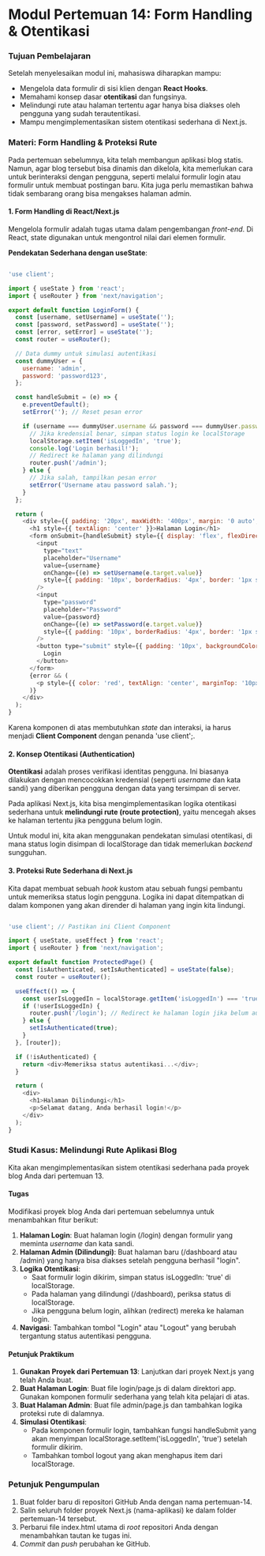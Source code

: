 # **Modul Pertemuan 14: Form Handling & Otentikasi**

### **Tujuan Pembelajaran**

Setelah menyelesaikan modul ini, mahasiswa diharapkan mampu:

* Mengelola data formulir di sisi klien dengan **React Hooks**.  
* Memahami konsep dasar **otentikasi** dan fungsinya.  
* Melindungi rute atau halaman tertentu agar hanya bisa diakses oleh pengguna yang sudah terautentikasi.  
* Mampu mengimplementasikan sistem otentikasi sederhana di Next.js.

### **Materi: Form Handling & Proteksi Rute**

Pada pertemuan sebelumnya, kita telah membangun aplikasi blog statis. Namun, agar blog tersebut bisa dinamis dan dikelola, kita memerlukan cara untuk berinteraksi dengan pengguna, seperti melalui formulir login atau formulir untuk membuat postingan baru. Kita juga perlu memastikan bahwa tidak sembarang orang bisa mengakses halaman admin.

#### **1\. Form Handling di React/Next.js**

Mengelola formulir adalah tugas utama dalam pengembangan *front-end*. Di React, state digunakan untuk mengontrol nilai dari elemen formulir.

**Pendekatan Sederhana dengan useState**:

```javascript

'use client';

import { useState } from 'react';
import { useRouter } from 'next/navigation';

export default function LoginForm() {
  const [username, setUsername] = useState('');
  const [password, setPassword] = useState('');
  const [error, setError] = useState('');
  const router = useRouter();

  // Data dummy untuk simulasi autentikasi
  const dummyUser = {
    username: 'admin',
    password: 'password123',
  };

  const handleSubmit = (e) => {
    e.preventDefault();
    setError(''); // Reset pesan error

    if (username === dummyUser.username && password === dummyUser.password) {
      // Jika kredensial benar, simpan status login ke localStorage
      localStorage.setItem('isLoggedIn', 'true');
      console.log('Login berhasil!');
      // Redirect ke halaman yang dilindungi
      router.push('/admin');
    } else {
      // Jika salah, tampilkan pesan error
      setError('Username atau password salah.');
    }
  };

  return (
    <div style={{ padding: '20px', maxWidth: '400px', margin: '0 auto', border: '1px solid #ccc', borderRadius: '8px' }}>
      <h1 style={{ textAlign: 'center' }}>Halaman Login</h1>
      <form onSubmit={handleSubmit} style={{ display: 'flex', flexDirection: 'column', gap: '10px' }}>
        <input
          type="text"
          placeholder="Username"
          value={username}
          onChange={(e) => setUsername(e.target.value)}
          style={{ padding: '10px', borderRadius: '4px', border: '1px solid #ccc' }}
        />
        <input
          type="password"
          placeholder="Password"
          value={password}
          onChange={(e) => setPassword(e.target.value)}
          style={{ padding: '10px', borderRadius: '4px', border: '1px solid #ccc' }}
        />
        <button type="submit" style={{ padding: '10px', backgroundColor: '#0070f3', color: 'white', border: 'none', borderRadius: '4px', cursor: 'pointer' }}>
          Login
        </button>
      </form>
      {error && (
        <p style={{ color: 'red', textAlign: 'center', marginTop: '10px' }}>{error}</p>
      )}
    </div>
  );
}

```

Karena komponen di atas membutuhkan *state* dan interaksi, ia harus menjadi **Client Component** dengan penanda 'use client';.

#### **2\. Konsep Otentikasi (Authentication)**

**Otentikasi** adalah proses verifikasi identitas pengguna. Ini biasanya dilakukan dengan mencocokkan kredensial (seperti *username* dan kata sandi) yang diberikan pengguna dengan data yang tersimpan di server.

Pada aplikasi Next.js, kita bisa mengimplementasikan logika otentikasi sederhana untuk **melindungi rute (route protection)**, yaitu mencegah akses ke halaman tertentu jika pengguna belum login.

Untuk modul ini, kita akan menggunakan pendekatan simulasi otentikasi, di mana status login disimpan di localStorage dan tidak memerlukan *backend* sungguhan.

#### **3\. Proteksi Rute Sederhana di Next.js**

Kita dapat membuat sebuah *hook* kustom atau sebuah fungsi pembantu untuk memeriksa status login pengguna. Logika ini dapat ditempatkan di dalam komponen yang akan dirender di halaman yang ingin kita lindungi.

```javascript

'use client'; // Pastikan ini Client Component

import { useState, useEffect } from 'react';
import { useRouter } from 'next/navigation';

export default function ProtectedPage() {
  const [isAuthenticated, setIsAuthenticated] = useState(false);
  const router = useRouter();

  useEffect(() => {
    const userIsLoggedIn = localStorage.getItem('isLoggedIn') === 'true';
    if (!userIsLoggedIn) {
      router.push('/login'); // Redirect ke halaman login jika belum autentikasi
    } else {
      setIsAuthenticated(true);
    }
  }, [router]);

  if (!isAuthenticated) {
    return <div>Memeriksa status autentikasi...</div>;
  }

  return (
    <div>
      <h1>Halaman Dilindungi</h1>
      <p>Selamat datang, Anda berhasil login!</p>
    </div>
  );
}
```

### **Studi Kasus: Melindungi Rute Aplikasi Blog**

Kita akan mengimplementasikan sistem otentikasi sederhana pada proyek blog Anda dari pertemuan 13\.

#### **Tugas**

Modifikasi proyek blog Anda dari pertemuan sebelumnya untuk menambahkan fitur berikut:

1. **Halaman Login**: Buat halaman login (/login) dengan formulir yang meminta *username* dan kata sandi.  
2. **Halaman Admin (Dilindungi)**: Buat halaman baru (/dashboard atau /admin) yang hanya bisa diakses setelah pengguna berhasil "login".  
3. **Logika Otentikasi**:  
   * Saat formulir login dikirim, simpan status isLoggedIn: 'true' di localStorage.  
   * Pada halaman yang dilindungi (/dashboard), periksa status di localStorage.  
   * Jika pengguna belum login, alihkan (redirect) mereka ke halaman login.  
4. **Navigasi**: Tambahkan tombol "Login" atau "Logout" yang berubah tergantung status autentikasi pengguna.

#### **Petunjuk Praktikum**

1. **Gunakan Proyek dari Pertemuan 13**: Lanjutkan dari proyek Next.js yang telah Anda buat.  
2. **Buat Halaman Login**: Buat file login/page.js di dalam direktori app. Gunakan komponen formulir sederhana yang telah kita pelajari di atas.  
3. **Buat Halaman Admin**: Buat file admin/page.js dan tambahkan logika proteksi rute di dalamnya.  
4. **Simulasi Otentikasi**:  
   * Pada komponen formulir login, tambahkan fungsi handleSubmit yang akan menyimpan localStorage.setItem('isLoggedIn', 'true') setelah formulir dikirim.  
   * Tambahkan tombol logout yang akan menghapus item dari localStorage.

### **Petunjuk Pengumpulan**

1. Buat folder baru di repositori GitHub Anda dengan nama pertemuan-14.  
2. Salin seluruh folder proyek Next.js (nama-aplikasi) ke dalam folder pertemuan-14 tersebut.  
3. Perbarui file index.html utama di *root* repositori Anda dengan menambahkan tautan ke tugas ini.  
4. *Commit* dan *push* perubahan ke GitHub.

